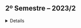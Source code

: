 ## 2º Semestre – 2023/2
<details> 

### Apresentação do Parceiro (Empresa) - Quem é?

Para o 2° Semestre, a API contou novamente com o Cliente Interno: FATEC.

### Objetivo do Projeto
" Fale sobre o projeto desenvolvido. Apresente a empresa parceira, o problema e a solução entregue pela equipe (mínimo de um parágrafo por item). Recomenda-se o uso de figuras (ou até mesmo vídeos) para ilustrar os principais projetos."

Para o desenvolvimento da API do 2° Semestre, foi proposto o seguinte desafio:

Para o curso de Análise e Desenvolvimento de Sistemas (ADS), a FATEC – São José dos Campos enfrenta diversos desafios no gerenciamento dos Trabalhos de Graduação (TGs), principalmente devido à ausência de um sistema prático e eficiente para essa finalidade. A ausência de uma organização, dificulta o acompanhamento do progresso dos alunos e compromete a gestão dos projetos.

Dessa forma, foi solicitado o desenvolvimento de um Sistema de Gerenciamento de Banco de Dados, com o objetivo de centralizar e simplificar toda a administração dos TGs. A ferramenta será utilizada para um acompanhamento mais eficaz das etapas, prazos de entrega e status dos projetos, promovendo maior controle e organização ao longo do processo.

Segue link para conhecer a aplicação _Sistema Gerenciador de TGs_:

[Aplicação _Sistema Gerenciador de TGs_](https://github.com/iNineBD/SGTG-2Sem2023)

#### Tecnologias Utilizadas
As tecnologias utilizadas foram:

![Tecnologias Utilizadas](Imagens/tecnologias_2sem.png)

- _Java_: linguagem utilizada no projeto;
- _Eclipse_: IDE definida para uso de todo o time de desenvolvimento;
- _MySQL_: Banco de Dados utilizado para o gerenciamento dos dados da aplicação;
- _JavaFX_: _framework_ utilizado para a a criação das interfaces gráficas da aplicação (frontend);
- _Clickup_: para registrar/movimentar as tasks, registrar o tempo médio na realização dos cards (tarefas) e acompanhar a conclusão de todo o backlog proposto;
- _Figma_: elaborado os protótipos das telas para validação com o cliente e modelo para o Time de Desenvolvimento.

#### Contribuições Pessoais
Para a elaboração e desenvolvimento do projeto no 2° semestre, atuei como _Developer_. 

Seguem os desenvolvimentos de cada sprint, estruturadas da seguinte forma:

- _Sprint 1_:
Responsável por elaborar os protótipos das seguintes telas:

Tela inicial e para carregar CSV:: é a primeira tela apresentada para o usuário. Possui um barra de ferramentas, onde todas as demais funcionalidades do sistema podem ser acessadas.
    
![Tela inicial](Imagens/Imagem_modelo_tela_inicial.png)
    
Tela de Gerenciar Alunos: 

Em "Gerenciar Alunos" os dados de todos os alunos são exibidos de forma resumida. Na coluna de ações há dois botões, para visualização do aluno e feedback.

![Tela Gerenciar Alunos](Imagens\Imagem_modelo_tela_gerenciar_alunos.png)

E também a tela "Nome Aluno" os elementos são particulares de apenas um aluno, sendo possível modifica-los a partir do botão "Editar aluno".

![Tela Nome Aluno](Imagens\Imagem_modelo_tela_nome_aluno.png)


Tela de Confirmação: idealizada para que o usuário visualize todas as informações preenchidas pelo aluno no questionário que foram carregadas do CSV, e caso haja algum erro nas informações, será nesta tela que o usuário poderá modifica-las.

![Tela Confirmação](Imagens/Imagem_modelo_tela_confirma_info.png)

- _Sprint 2_:
Desenvolvimento de alguns filtros no backend para aplicação, sendo:

Filtro para o Nome;

Filtro do nome e e-mail institucional; 

- _Sprint 3_:
Iniciado o desenvolvimento do relatório de orientador x aluno, destinado para o "Professor", que fosse utilizar a aplicação;


- _Sprint 4_:
Finalizado o relatório de Orientador X Aluno, nomeado como "Transporte Notas". O objetivo é associar os dois dados para geração do relatório:

![Tela_Relatório](Videos/Relatorio_OrientadorXAluno_2sem.mp4)

#### Hard Skills
- Figma para desenvolvimento de protótipo: sei fazer com autonomia;
- Java: sei fazer com ajuda/pesquisa;
- Eclipse: sei utilizar com autonomia;
- GitHub: eu sei fazer com ajuda/pesquisa;

#### Soft Skills
Precisei desempenhar/desenvolver habilidades voltadas totalmente para o a função de _Developer_, já que as minhas tasks estavam relacionadas ao frontend e backend. Além disso, foi desafiador pois a linguagem e a IDE utilizadas, foram diferentes do proposto no 1° semestre.
</details>
